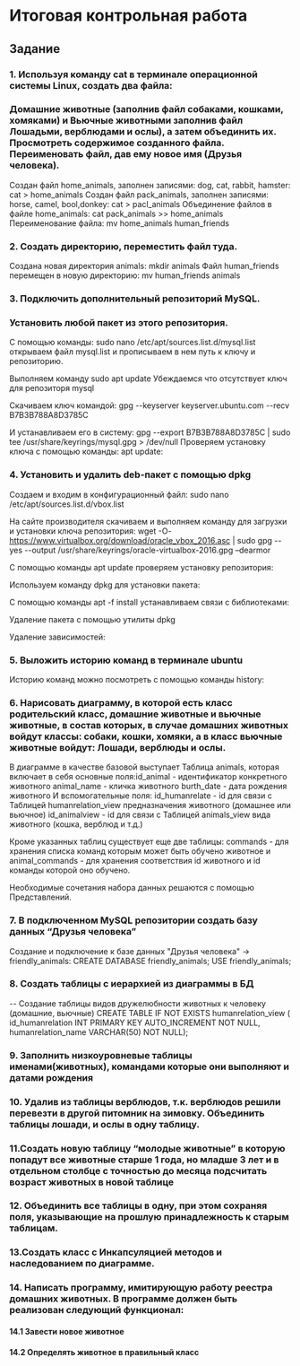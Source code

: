 # Итоговая контрольная работа

## Задание  

### 1. Используя команду cat в терминале операционной системы Linux, создать два файла:
### Домашние животные (заполнив файл собаками, кошками, хомяками) и Вьючные животными заполнив файл Лошадьми, верблюдами и ослы), а затем объединить их. Просмотреть содержимое созданного файла. Переименовать файл, дав ему новое имя (Друзья человека). 

Создан файл home_animals, заполнен записями: dog, cat, rabbit, hamster: cat > home_animals
Создан файл pack_animals, заполнен записями: horse, camel, bool,donkey: cat > pacl_animals
Объединение файлов в файле home_animals: cat pack_animals >> home_animals
Переименование файла: mv home_animals human_friends

### 2. Создать директорию, переместить файл туда. 

Создана новая директория animals: mkdir animals
Файл human_friends перемещен в новую директорию: mv human_friends animals


### 3. Подключить дополнительный репозиторий MySQL. 
### Установить любой пакет из этого репозитория. 

С помощью команды: sudo nano /etc/apt/sources.list.d/mysql.list
открываем файл mysql.list и прописываем в нем путь к ключу и репозиторию.

Выполняем команду sudo apt update 
Убеждаемся что отсутствует ключ для репозиторя mysql

Скачиваем ключ командой: gpg --keyserver keyserver.ubuntu.com --recv B7B3B788A8D3785C

И устанавливаем его в систему: 
gpg --export B7B3B788A8D3785C | sudo tee /usr/share/keyrings/mysql.gpg > /dev/null
Проверяем установку ключа с помощью команды: apt update:


### 4. Установить и удалить deb-пакет с помощью dpkg

Создаем и входим в конфигурационный файл: sudo nano  /etc/apt/sources.list.d/vbox.list
 

На сайте производителя скачиваем и выполняем команду для загрузки и установки ключа репозитория: wget -O- https://www.virtualbox.org/download/oracle_vbox_2016.asc | sudo gpg --yes --output /usr/share/keyrings/oracle-virtualbox-2016.gpg –dearmor

С помощью команды apt update проверяем установку репозитория:

Используем команду dpkg  для установки пакета: 

C помощью команды apt -f install устанавливаем связи с библиотеками:

Удаление пакета с помощью утилиты dpkg

Удаление зависимостей:

### 5. Выложить историю команд в терминале ubuntu 

Историю команд можно посмотреть с помощью команды history:

### 6. Нарисовать диаграмму, в которой есть класс родительский класс, домашние животные и вьючные животные, в состав которых, в случае домашних животных войдут классы: собаки, кошки, хомяки, а в класс вьючные животные войдут: Лошади, верблюды и ослы. 

В диаграмме в качестве базовой выступает Таблица  animals, которая включает в себя основные поля:id_animal - идентификатор конкретного животного
animal_name - кличка животного
burth_date - дата рождения животного
И вспомогательные поля:
id_humanrelate - id для связи с Таблицей humanrelation_view предназначения животного (домашнее или вьючное)
id_animalview - id для связи с Таблицей animals_view вида животного (кошка, верблюд и т.д.)

Кроме указанных таблиц существует еще две таблицы:
commands - для хранения списка команд которым может быть обучено животное и
animal_commands - для хранения соответствия id животного и id команды которой оно обучено.

Необходимые сочетания набора данных решаются с помощью Представлений.

### 7. В подключенном MySQL репозитории создать базу данных “Друзья человека” 
Создание и подключение к базе данных "Друзья человека" -> friendly_animals:
CREATE DATABASE friendly_animals; 
USE friendly_animals;


### 8. Создать таблицы с иерархией из диаграммы в БД 
-- Создание таблицы видов дружелюбности животных к человеку (домашние, вьючные)
CREATE TABLE IF NOT EXISTS humanrelation_view (
id_humanrelation INT PRIMARY KEY AUTO_INCREMENT NOT NULL,
humanrelation_name VARCHAR(50) NOT NULL);


### 9. Заполнить низкоуровневые таблицы именами(животных), командами которые они выполняют и датами рождения 


### 10. Удалив из таблицы верблюдов, т.к. верблюдов решили перевезти в другой питомник на зимовку. Объединить таблицы лошади, и ослы в одну таблицу. 


### 11.Создать новую таблицу “молодые животные” в которую попадут все животные старше 1 года, но младше 3 лет и в отдельном столбце с точностью до месяца подсчитать возраст животных в новой таблице 

### 12. Объединить все таблицы в одну, при этом сохраняя поля, указывающие на прошлую принадлежность к старым таблицам. 

### 13.Создать класс с Инкапсуляцией методов и наследованием по диаграмме. 

### 14. Написать программу, имитирующую работу реестра домашних животных. В программе должен быть реализован следующий функционал: 

#### 14.1 Завести новое животное 

#### 14.2 Определять животное в правильный класс 


